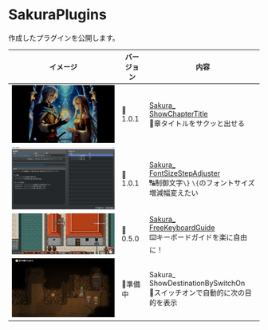 # SakuraPlugins

作成したプラグインを公開します。

| イメージ                                                                                                        | バージョン | 内容                                                                                                                                              |
| --------------------------------------------------------------------------------------------------------------- | ---------- | ------------------------------------------------------------------------------------------------------------------------------------------------- |
| <a href="Sakura_ShowChapterTitle/Sakura_ShowChapterTitle.md"><img src="image.png" alt="alt text"></a>           | 🎉1.0.1     | [Sakura_<br>ShowChapterTitle](Sakura_ShowChapterTitle/Sakura_ShowChapterTitle.md)  <br>🌟章タイトルをサクッと出せる                                |
| <a href="Sakura_FontSizeStepAdjuster/Sakura_FontSizeStepAdjuster.md"><img src="image-1.png" alt="alt text"></a> | 🎉1.0.1     | [Sakura_<br>FontSizeStepAdjuster](Sakura_FontSizeStepAdjuster/Sakura_FontSizeStepAdjuster.md)<br>🔠制御文字`\}` `\{`のフォントサイズ増減幅変えたい |
| <a href="Sakura_FreeKeyboardGuide/Sakura_FreeKeyboardGuide.md"><img src="image-3.png" alt="alt text"></a>       | 🚧0.5.0     | [Sakura_<br>FreeKeyboardGuide](Sakura_FreeKeyboardGuide/Sakura_FreeKeyboardGuide.md)<br>⌨️キーボードガイドを楽に自由に！                    |
| <a href="#"><img src="image-5.png" alt="alt text"></a>                                                          | 🚧準備中    | Sakura_<br>ShowDestinationBySwitchOn<br>🧭スイッチオンで自動的に次の目的を表示                                                                     |
